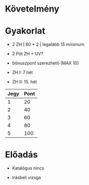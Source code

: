 # Követelmény

# Gyakorlat

- 2 ZH | 60 * 2 | legalább 15 minimum

- 2 Pót ZH + UV?

- bónuszpont szerezhető (MAX 10)

- ZH I: 7 hét

- ZH II: 15. hét

| Jegy | Pont  |
|---|-----|
| 1 | 20  |
| 2 | 40  |
| 3 | 60  |
| 4 | 80  |
| 5 | 100 |

# Előadás

- Katalógus nincs

- Irásbeli vizsga
